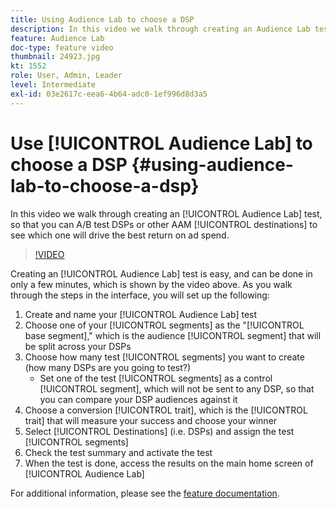 ```yaml
---
title: Using Audience Lab to choose a DSP
description: In this video we walk through creating an Audience Lab test, so that you can A/B test DSPs or other AAM destinations to see which one will drive the best return on ad spend.
feature: Audience Lab
doc-type: feature video
thumbnail: 24923.jpg
kt: 1552
role: User, Admin, Leader
level: Intermediate
exl-id: 03e2617c-eea6-4b64-adc0-1ef996d8d3a5
---
```

# Use [!UICONTROL Audience Lab] to choose a DSP {#using-audience-lab-to-choose-a-dsp}

In this video we walk through creating an [!UICONTROL Audience Lab] test, so that you can A/B test DSPs or other AAM [!UICONTROL destinations] to see which one will drive the best return on ad spend.

>[!VIDEO](https://video.tv.adobe.com/v/24923/?quality=12)

Creating an [!UICONTROL Audience Lab] test is easy, and can be done in only a few minutes, which is shown by the video above. As you walk through the steps in the interface, you will set up the following:

1. Create and name your [!UICONTROL Audience Lab] test
1. Choose one of your [!UICONTROL segments] as the "[!UICONTROL base segment]," which is the audience [!UICONTROL segment] that will be split across your DSPs
1. Choose how many test [!UICONTROL segments] you want to create (how many DSPs are you going to test?)
    * Set one of the test [!UICONTROL segments] as a control [!UICONTROL segment], which will not be sent to any DSP, so that you can compare your DSP audiences against it
1. Choose a conversion [!UICONTROL trait], which is the [!UICONTROL trait] that will measure your success and choose your winner
1. Select [!UICONTROL Destinations] (i.e. DSPs) and assign the test [!UICONTROL segments]
1. Check the test summary and activate the test
1. When the test is done, access the results on the main home screen of [!UICONTROL Audience Lab]

For additional information, please see the [feature documentation](https://experienceleague.adobe.com/docs/audience-manager/user-guide/features/audience-lab/audience-lab.html).

